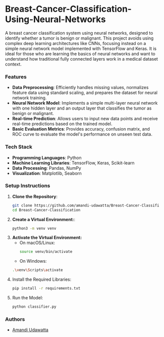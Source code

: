# Breast-Cancer-Classification-Using-Neural-Networks

A breast cancer classification system using neural networks, designed to identify whether a tumor is benign or malignant. This project avoids using complex deep learning architectures like CNNs, focusing instead on a simple neural network model implemented with TensorFlow and Keras. It is ideal for those who are learning the basics of neural networks and want to understand how traditional fully connected layers work in a medical dataset context.

### Features

- **Data Preprocessing**: Efficiently handles missing values, normalizes feature data using standard scaling, and prepares the dataset for neural network training.
- **Neural Network Model**: Implements a simple multi-layer neural network with one hidden layer and an output layer that classifies the tumor as benign or malignant.
- **Real-time Prediction**: Allows users to input new data points and receive real-time predictions based on the trained model.
- **Basic Evaluation Metrics**: Provides accuracy, confusion matrix, and ROC curve to evaluate the model's performance on unseen test data.

### Tech Stack

- **Programming Languages**: Python
- **Machine Learning Libraries**: TensorFlow, Keras, Scikit-learn
- **Data Processing**:  Pandas, NumPy
- **Visualization**: Matplotlib, Seaborn

### Setup Instructions

1. **Clone the Repository**:
   ```bash
   git clone https://github.com/amandi-udawatta/Breast-Cancer-Classification.git
   cd Breast-Cancer-Classification

2. **Create a Virtual Environment:**:
   ```bash
   python3 -m venv venv

3. **Activate the Virtual Environment:**
   - On macOS/Linux:
      ```bash
      source venv/bin/activate
   - On Windows:
    ```bash
    .\venv\Scripts\activate

4. Install the Required Libraries: 
    ```bash
    pip install -r requirements.txt

5. Run the Model:
    ```bash
    python classifier.py

### Authors

- [Amandi Udawatta](https://github.com/amandi-udawatta)

